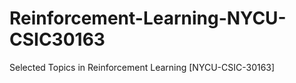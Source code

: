 # Reinforcement-Learning-NYCU-CSIC30163
Selected Topics in Reinforcement Learning [NYCU-CSIC-30163]
